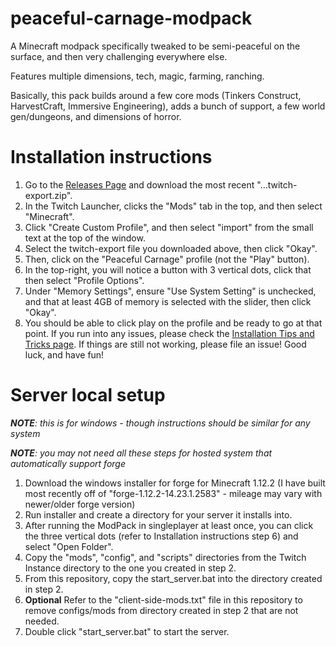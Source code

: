 # peaceful-carnage-modpack
A Minecraft modpack specifically tweaked to be semi-peaceful on the surface, and then very challenging everywhere else.

Features multiple dimensions, tech, magic, farming, ranching.

Basically, this pack builds around a few core mods (Tinkers Construct, HarvestCraft, Immersive Engineering), adds a bunch of support, a few world gen/dungeons, and dimensions of horror.

# Installation instructions
1) Go to the [Releases Page](https://github.com/AjaxVM/peaceful-carnage-modpack/releases) and download the most recent "...twitch-export.zip".
2) In the Twitch Launcher, clicks the "Mods" tab in the top, and then select "Minecraft".
3) Click "Create Custom Profile", and then select "import" from the small text at the top of the window.
4) Select the twitch-export file you downloaded above, then click "Okay".
5) Then, click on the "Peaceful Carnage" profile (not the "Play" button).
6) In the top-right, you will notice a button with 3 vertical dots, click that then select "Profile Options".
7) Under "Memory Settings", ensure "Use System Setting" is unchecked, and that at least 4GB of memory is selected with the slider, then click "Okay".
8) You should be able to click play on the profile and be ready to go at that point.
If you run into any issues, please check the [Installation Tips and Tricks page](https://github.com/AjaxVM/peaceful-carnage-modpack/wiki/Installation-Tips-and-Tricks).
If things are still not working, please file an issue!
Good luck, and have fun!

# Server local setup
_**NOTE**: this is for windows - though instructions should be similar for any system_

_**NOTE**: you may not need all these steps for hosted system that automatically support forge_
1) Download the windows installer for forge for Minecraft 1.12.2 (I have built most recently off of "forge-1.12.2-14.23.1.2583" - mileage may vary with newer/older forge version)
2) Run installer and create a directory for your server it installs into.
3) After running the ModPack in singleplayer at least once, you can click the three vertical dots (refer to Installation instructions step 6) and select "Open Folder".
4) Copy the "mods", "config", and "scripts" directories from the Twitch Instance directory to the one you created in step 2.
5) From this repository, copy the start_server.bat into the directory created in step 2.
6) **Optional** Refer to the "client-side-mods.txt" file in this repository to remove configs/mods from directory created in step 2 that are not needed.
7) Double click "start_server.bat" to start the server.